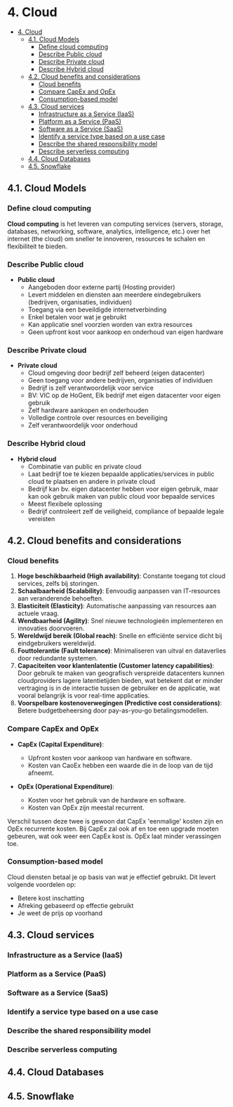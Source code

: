# 4. Cloud

- [4. Cloud](#4-cloud)
  - [4.1. Cloud Models](#41-cloud-models)
    - [Define cloud computing](#define-cloud-computing)
    - [Describe Public cloud](#describe-public-cloud)
    - [Describe Private cloud](#describe-private-cloud)
    - [Describe Hybrid cloud](#describe-hybrid-cloud)
  - [4.2. Cloud benefits and considerations](#42-cloud-benefits-and-considerations)
    - [Cloud benefits](#cloud-benefits)
    - [Compare CapEx and OpEx](#compare-capex-and-opex)
    - [Consumption-based model](#consumption-based-model)
  - [4.3. Cloud services](#43-cloud-services)
    - [Infrastructure as a Service (IaaS)](#infrastructure-as-a-service-iaas)
    - [Platform as a Service (PaaS)](#platform-as-a-service-paas)
    - [Software as a Service (SaaS)](#software-as-a-service-saas)
    - [Identify a service type based on a use case](#identify-a-service-type-based-on-a-use-case)
    - [Describe the shared responsibility model](#describe-the-shared-responsibility-model)
    - [Describe serverless computing](#describe-serverless-computing)
  - [4.4. Cloud Databases](#44-cloud-databases)
  - [4.5. Snowflake](#45-snowflake)

## 4.1. Cloud Models

### Define cloud computing

**Cloud computing** is het leveren van computing services (servers, storage, databases, networking, software, analytics, intelligence, etc.) over het internet (the cloud) om sneller te innoveren, resources te schalen en flexibiliteit te bieden.

### Describe Public cloud

- **Public cloud**
  - Aangeboden door externe partij (Hosting provider)
  - Levert middelen en diensten aan meerdere eindegebruikers (bedrijven, organisaties, individuen)
  - Toegang via een beveildigde internetverbinding
  - Enkel betalen voor wat je gebruikt
  - Kan applicatie snel voorzien worden van extra resources
  - Geen upfront kost voor aankoop en onderhoud van eigen hardware

### Describe Private cloud

- **Private cloud**
  - Cloud omgeving door bedrijf zelf beheerd (eigen datacenter)
  - Geen toegang voor andere bedrijven, organisaties of individuen
  - Bedrijf is zelf verantwoordelijk voor service
  - BV: VIC op de HoGent, Elk bedrijf met eigen datacenter voor eigen gebruik
  - Zelf hardware aankopen en onderhouden
  - Volledige controle over resources en beveiliging
  - Zelf verantwoordelijk voor onderhoud

### Describe Hybrid cloud

- **Hybrid cloud**
  - Combinatie van public en private cloud
  - Laat bedrijf toe te kiezen bepaalde applicaties/services in public cloud te plaatsen en andere in private cloud
  - Bedrijf kan bv. eigen datacenter hebben voor eigen gebruik, maar kan ook gebruik maken van public cloud voor bepaalde services
  - Meest flexibele oplossing
  - Bedrijf controleert zelf de veiligheid, compliance of bepaalde legale vereisten

## 4.2. Cloud benefits and considerations

### Cloud benefits

1. **Hoge beschikbaarheid (High availability)**: Constante toegang tot cloud services, zelfs bij storingen.
2. **Schaalbaarheid (Scalability)**: Eenvoudig aanpassen van IT-resources aan veranderende behoeften.
3. **Elasticiteit (Elasticity)**: Automatische aanpassing van resources aan actuele vraag.
4. **Wendbaarheid (Agility)**: Snel nieuwe technologieën implementeren en innovaties doorvoeren.
5. **Wereldwijd bereik (Global reach)**: Snelle en efficiënte service dicht bij eindgebruikers wereldwijd.
6. **Fouttolerantie (Fault tolerance)**: Minimaliseren van uitval en dataverlies door redundante systemen.
7. **Capaciteiten voor klantenlatentie (Customer latency capabilities)**: Door gebruik te maken van geografisch verspreide datacenters kunnen cloudproviders lagere latentietijden bieden, wat betekent dat er minder vertraging is in de interactie tussen de gebruiker en de applicatie, wat vooral belangrijk is voor real-time applicaties.
8. **Voorspelbare kostenoverwegingen (Predictive cost considerations)**: Betere budgetbeheersing door pay-as-you-go betalingsmodellen.

### Compare CapEx and OpEx

- **CapEx (Capital Expenditure)**:

  - Upfront kosten voor aankoop van hardware en software.
  - Kosten van CaoEx hebben een waarde die in de loop van de tijd afneemt.

- **OpEx (Operational Expenditure)**:
  - Kosten voor het gebruik van de hardware en software.
  - Kosten van OpEx zijn meestal recurrent.

Verschil tussen deze twee is gewoon dat CapEx 'eenmalige' kosten zijn en OpEx recurrente kosten. Bij CapEx zal ook af en toe een upgrade moeten gebeuren, wat ook weer een CapEx kost is. OpEx laat minder verassingen toe.

### Consumption-based model

Cloud diensten betaal je op basis van wat je effectief gebruikt. Dit levert volgende voordelen op:

- Betere kost inschatting
- Afreking gebaseerd op effectie gebruikt
- Je weet de prijs op voorhand

## 4.3. Cloud services

### Infrastructure as a Service (IaaS)

### Platform as a Service (PaaS)

### Software as a Service (SaaS)

### Identify a service type based on a use case

### Describe the shared responsibility model

### Describe serverless computing

## 4.4. Cloud Databases

## 4.5. Snowflake
